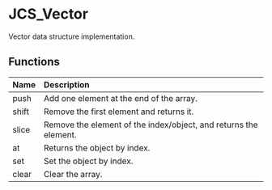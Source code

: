 # JCS_Vector

Vector data structure implementation.

## Functions

| Name | Description |
|:---|:---|
| push | Add one element at the end of the array. |
| shift | Remove the first element and returns it. |
| slice | Remove the element of the index/object, and returns the element. |
| at | Returns the object by index. |
| set | Set the object by index. |
| clear | Clear the array. |
